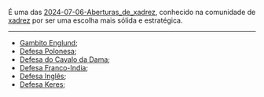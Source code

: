 
É uma das [2024-07-06-Aberturas_de_xadrez](api/2024/07/06/2024-07-06-Aberturas_de_xadrez.md), conhecido na comunidade de [xadrez](api/2024/07/06/2024-07-06-Xadrez.md) por ser uma escolha mais sólida e estratégica.

---


- [Gambito Englund](Gambito%20Englund.md);
- [Defesa Polonesa](Defesa%20Polonesa);
- [Defesa do Cavalo da Dama](Defesa%20do%20Cavalo%20da%20Dama);
- [Defesa Franco-India](Defesa%20Franco-India);
- [Defesa Inglês](Defesa%20Inglês);
- [Defesa Keres](Defesa%20Keres);